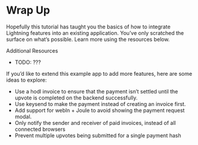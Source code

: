 # Wrap Up

Hopefully this tutorial has taught you the basics of how to integrate Lightning features into an existing application. You’ve only scratched the surface on what’s possible. Learn more using the resources below.

Additional Resources

* TODO: ???

If you’d like to extend this example app to add more features, here are some ideas to explore:

* Use a hodl invoice to ensure that the payment isn’t settled until the upvote is completed on the backend successfully.
* Use keysend to make the payment instead of creating an invoice first.
* Add support for webln + Joule to avoid showing the payment request modal.
* Only notify the sender and receiver of paid invoices, instead of all connected browsers
* Prevent multiple upvotes being submitted for a single payment hash

